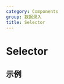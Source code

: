 ```yaml
---
category: Components
group: 数据录入
title: Selector
---
```


# Selector

## 示例

<code src="./demos/demo1.jsx"></code>
